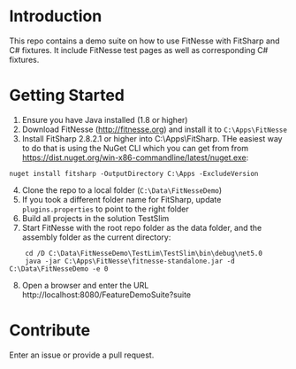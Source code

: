 # Introduction 
This repo contains a demo suite on how to use FitNesse with FitSharp and C# fixtures. It include FitNesse test pages as well as 
corresponding C# fixtures.

# Getting Started
1. Ensure you have Java installed (1.8 or higher)
1. Download FitNesse (http://fitnesse.org) and install it to ```C:\Apps\FitNesse```
1. Install FitSharp 2.8.2.1 or higher into C:\Apps\FitSharp. THe easiest way to do that is using the NuGet CLI which you can get from from https://dist.nuget.org/win-x86-commandline/latest/nuget.exe:
```
nuget install fitsharp -OutputDirectory C:\Apps -ExcludeVersion
```
4. Clone the repo to a local folder (```C:\Data\FitNesseDemo```)
5. If you took a different folder name for FitSharp, update ```plugins.properties``` to point to the right folder
6. Build all projects in the solution TestSlim
7. Start FitNesse with the root repo folder  as the data folder, and the assembly folder as the current directory:
```
    cd /D C:\Data\FitNesseDemo\TestLim\TestSlim\bin\debug\net5.0
    java -jar C:\Apps\FitNesse\fitnesse-standalone.jar -d C:\Data\FitNesseDemo -e 0
```
8. Open a browser and enter the URL http://localhost:8080/FeatureDemoSuite?suite

# Contribute
Enter an issue or provide a pull request. 
